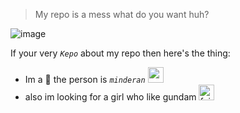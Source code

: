 > My repo is a mess what do you want huh?

 ![image](https://user-images.githubusercontent.com/59109741/175384414-56473a0c-e67e-4f89-b06a-545b83abef5c.png)

If your very *`Kepo`* about my repo then here's the thing:

- Im a :shit: the person is *`minderan`* <img src="https://c.tenor.com/URdza1XjpAMAAAAC/hyeri-tears.gif" alt="sad-bro" data-canonical-src="https://c.tenor.com/URdza1XjpAMAAAAC/hyeri-tears.gif" width="25" height="25" />
- also im looking for a girl who like gundam <img src="https://thumbs.gfycat.com/HighFrailIslandwhistler-max-1mb.gif" alt="fyi-bro" data-canonical-src="https://thumbs.gfycat.com/HighFrailIslandwhistler-max-1mb.gif" width="25" height="25" />
